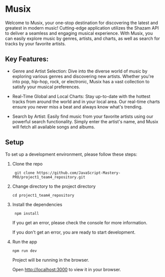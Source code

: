 # Musix

Welcome to Musix, your one-stop destination for discovering the latest and greatest in modern music! Cutting-edge application utilizes the Shazam API to deliver a seamless and engaging musical experience. With Musix, you can easily explore music by genres, artists, and charts, as well as search for tracks by your favorite artists.

## Key Features:

- Genre and Artist Selection: Dive into the diverse world of music by exploring various genres and discovering new artists. Whether you're into pop, hip-hop, rock, or electronic, Musix has a vast collection to satisfy your musical preferences.

- Real-Time Global and Local Charts: Stay up-to-date with the hottest tracks from around the world and in your local area. Our real-time charts ensure you never miss a beat and always know what's trending.

- Search by Artist: Easily find music from your favorite artists using our powerful search functionality. Simply enter the artist's name, and Musix will fetch all available songs and albums.

## Setup

To set up a development environment, please follow these steps:

1. Clone the repo

   ```shell
    git clone https://github.com/JavaScript-Mastery-PRO/project1_team4_repository.git
   ```

2. Change directory to the project directory

   ```shell
   cd project1_team4_repository
   ```

3. Install the dependencies

   ```shell
    npm install
   ```

   If you get an error, please check the console for more information.

   If you don't get an error, you are ready to start development.

4. Run the app

   ```shell
   npm run dev
   ```

   Project will be running in the browser.

   Open [http://localhost:3000](http://localhost:3000) to view it in your browser.
